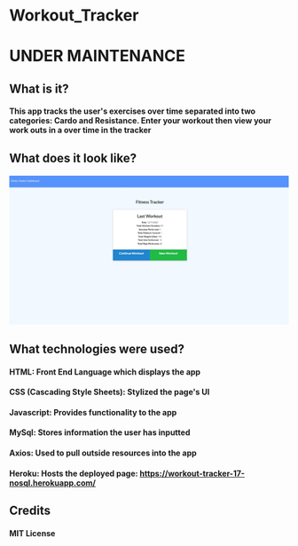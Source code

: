 # Workout_Tracker

# UNDER MAINTENANCE

## What is it?
#### This app tracks the user's exercises over time separated into two categories: Cardo and Resistance. Enter your workout then view your work outs in a over time in the tracker

##  What does it look like?
#### <img src= "/FitTra.JPG" width="800">

## What technologies were used?
#### HTML: Front End Language which displays the app
#### CSS (Cascading Style Sheets): Stylized the page's UI
#### Javascript: Provides functionality to the app
#### MySql: Stores information the user has inputted
#### Axios: Used to pull outside resources into the app
#### Heroku: Hosts the deployed page: https://workout-tracker-17-nosql.herokuapp.com/

## Credits
#### MIT License
